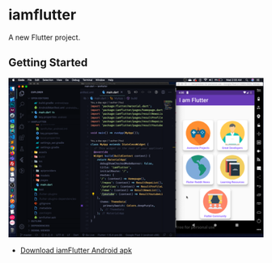 # iamflutter

A new Flutter project.

## Getting Started
![A Flutter Resources App using Futter ](https://github.com/JaveedIshaq/iamFlutterDigitalHackfair/blob/master/Screenshot%202020-02-19%20at%202.00.26%20AM.png?raw=true)

- [Download iamFlutter Android apk](https://github.com/JaveedIshaq/iamFlutterDigitalHackfair/blob/master/iamflutter.apk)


